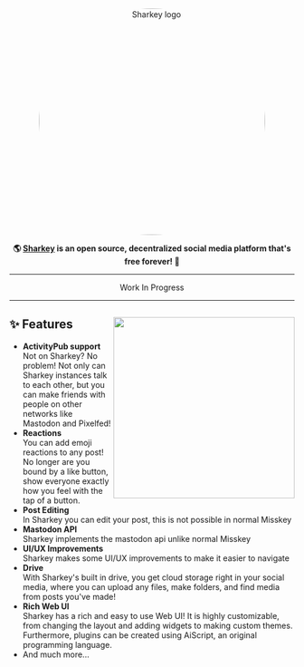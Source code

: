 <div align="center">
<a href="https://test.transfem.social">
	<img src="https://cdn.transfem.social/files/06eb1052-fd80-448a-803e-3adf7a2d03a3.png" alt="Sharkey logo" style="border-radius:50%" width="400"/>
</a>

**🌎 **[Sharkey](https://test.transfem.social/)** is an open source, decentralized social media platform that's free forever! 🚀**

---

 Work In Progress
 
---

</div>

<div>

<a href="https://test.transfem.social/"><img src="https://cdn.transfem.social/files/dce7b668-fa9e-44e9-8e53-60fd743681aa.png" align="right" height="320px"/></a>

## ✨ Features
- **ActivityPub support**\
Not on Sharkey? No problem! Not only can Sharkey instances talk to each other, but you can make friends with people on other networks like Mastodon and Pixelfed!
- **Reactions**\
You can add emoji reactions to any post! No longer are you bound by a like button, show everyone exactly how you feel with the tap of a button.
- **Post Editing**\
In Sharkey you can edit your post, this is not possible in normal Misskey
- **Mastodon API**\
Sharkey implements the mastodon api unlike normal Misskey
- **UI/UX Improvements**\
Sharkey makes some UI/UX improvements to make it easier to navigate
- **Drive**\
With Sharkey's built in drive, you get cloud storage right in your social media, where you can upload any files, make folders, and find media from posts you've made!
- **Rich Web UI**\
	Sharkey has a rich and easy to use Web UI!
	It is highly customizable, from changing the layout and adding widgets to making custom themes.
	Furthermore, plugins can be created using AiScript, an original programming language.
- And much more...

</div>

<div style="clear: both;"></div>
